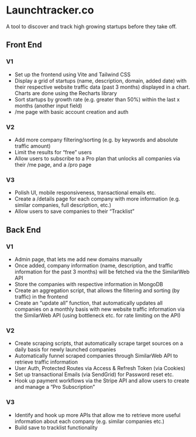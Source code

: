 # Launchtracker.co

A tool to discover and track high growing startups before they take off. 

## Front End

### V1

- Set up the frontend using Vite and Tailwind CSS
- Display a grid of startups (name, description, domain, added date) with their respective website traffic data (past 3 months) displayed in a chart. Charts are done using the Recharts library
- Sort startups by growth rate (e.g. greater than 50%) within the last x months (another input field)
- /me page with basic account creation and auth

### V2

- Add more company filtering/sorting (e.g. by keywords and absolute traffic amount)
- Limit the results for “free” users
- Allow users to subscribe to a Pro plan that unlocks all companies via their /me page, and a /pro page

### V3

- Polish UI, mobile responsiveness, transactional emails etc.
- Create a /details page for each company with more information (e.g. similar companies, full description, etc.)
- Allow users to save companies to their “Tracklist”

## Back End

### V1

- Admin page, that lets me add new domains manually
- Once added, company information (name, description, and traffic information for the past 3 months) will be fetched via the the SimilarWeb API
- Store the companies with respective information in MongoDB
- Create an aggregation script, that allows the filtering and sorting (by traffic) in the frontend
- Create an “update all” function, that automatically updates all companies on a monthly basis with new website traffic information via the SimilarWeb API (using bottleneck etc. for rate limiting on the API)

### V2

- Create scraping scripts, that automatically scrape target sources on a daily basis for newly launched companies
- Automatically funnel scraped companies through SimilarWeb API to retrieve traffic information
- User Auth, Protected Routes via Access & Refresh Token (via Cookies)
- Set up transactional Emails (via SendGrid) for Password reset etc.
- Hook up payment workflows via the Stripe API and allow users to create and manage a “Pro Subscription”

### V3

- Identify and hook up more APIs that allow me to retrieve more useful information about each company (e.g. similar companies etc.)
- Build save to tracklist functionality
